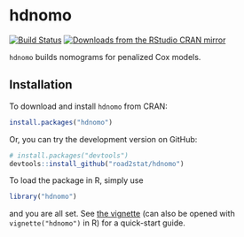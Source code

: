 # hdnomo

[![Build Status](https://travis-ci.org/road2stat/hdnomo.png?branch=master)](https://travis-ci.org/road2stat/hdnomo)
[![Downloads from the RStudio CRAN mirror](http://cranlogs.r-pkg.org/badges/hdnomo)](http://cran.rstudio.com/package=hdnomo)

`hdnomo` builds nomograms for penalized Cox models.

## Installation

To download and install `hdnomo` from CRAN:

```r
install.packages("hdnomo")
```

Or, you can try the development version on GitHub:

```r
# install.packages("devtools")
devtools::install_github("road2stat/hdnomo")
```

To load the package in R, simply use

```r
library("hdnomo")
```

and you are all set. See [the vignette](https://cran.r-project.org/web/packages/hdnomo/vignettes/hdnomo.html) (can also be opened with `vignette("hdnomo")` in R) for a quick-start guide.
